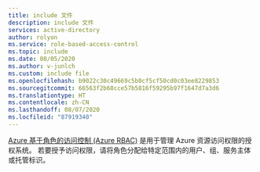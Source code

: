 ```yaml
---
title: include 文件
description: include 文件
services: active-directory
author: rolyon
ms.service: role-based-access-control
ms.topic: include
ms.date: 08/05/2020
ms.author: v-junlch
ms.custom: include file
ms.openlocfilehash: b9022c30c49669c5b0cf5cf50cd0c03ee8229853
ms.sourcegitcommit: 66563f2b68cce57b5816f59295b97f1647d7a3d6
ms.translationtype: HT
ms.contentlocale: zh-CN
ms.lasthandoff: 08/07/2020
ms.locfileid: "87919340"
---
```

[Azure 基于角色的访问控制 (Azure RBAC)](../articles/role-based-access-control/overview.md) 是用于管理 Azure 资源访问权限的授权系统。 若要授予访问权限，请将角色分配给特定范围内的用户、组、服务主体或托管标识。

